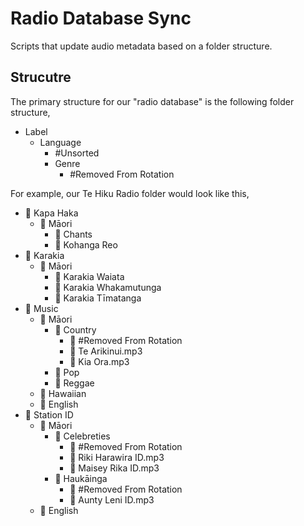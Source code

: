 # Radio Database Sync #
Scripts that update audio metadata based on a folder structure.


## Strucutre ##

The primary structure for our "radio database" is the following folder structure,
- Label
  - Language
    - #Unsorted
    - Genre
      - #Removed From Rotation

For example, our Te Hiku Radio folder would look like this,

- 📁 Kapa Haka
  - 📁 Māori
    - 📁 Chants
    - 📁 Kohanga Reo    
- 📁 Karakia
  - 📁 Māori
    - 📁 Karakia Waiata
    - 📁 Karakia Whakamutunga
    - 📁 Karakia Tīmatanga
- 📁 Music
  - 📁 Māori
    - 📁 Country
      - 📁 #Removed From Rotation
      - 🎵 Te Arikinui.mp3
      - 🎵 Kia Ora.mp3
    - 📁 Pop
    - 📁 Reggae
  - 📁 Hawaiian
  - 📁 English
- 📁 Station ID
  - 📁 Māori
    - 📁 Celebreties
      - 📁 #Removed From Rotation
      - 🎵 Riki Harawira ID.mp3
      - 🎵 Maisey Rika ID.mp3
    - 📁 Haukāinga
        - 📁 #Removed From Rotation
        - 🎵 Aunty Leni ID.mp3
  - 📁 English